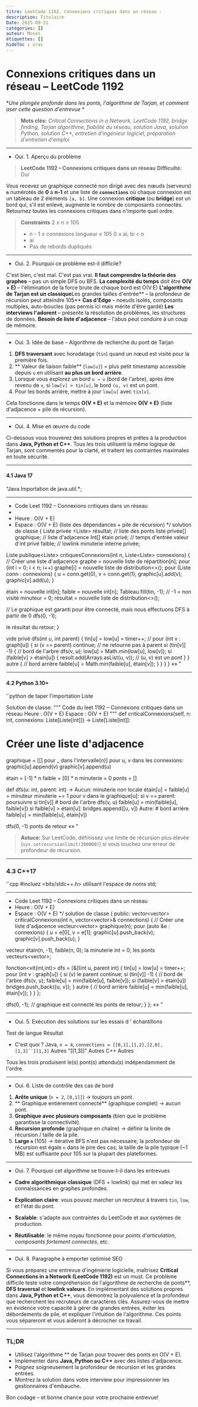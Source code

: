 ```yaml
---
titre: LeetCode 1192. Connexions critiques dans un réseau -
description: Titulaire
Date: 2025-09-21
catégories: []
auteur: Moses
étiquettes: []
hideToc : vrai
---
```

# Connexions critiques dans un réseau – LeetCode 1192
**Une plongée profonde dans les ponts, l'algorithme de Tarjan, et comment aser cette question d'entrevue* *

> **Mots clés:** *Critical Connections in a Network, LeetCode 1192, bridge finding, Tarjan algorithme, fiabilité du réseau, solution Java, solution Python, solution C++, entretien d'ingénieur logiciel, préparation d'entretien d'emploi*

---

- Oui. 1. Aperçu du problème

> **LeetCode 1192 – Connexions critiques dans un réseau**
> **Difficulté:** Dur

Vous recevez un graphique connecté non dirigé avec des nœuds (serveurs) **`n`** numérotés de **0** à **n‐1** et une liste de **`connections`** où chaque connexion est un tableau de 2 éléments `[a, b]`.
Une connexion **critique** (ou **bridge**) est un bord qui, s'il est enlevé, augmente le nombre de composants connectés.
Retournez toutes les connexions critiques dans n'importe quel ordre.

> **Constraints**
2 ≤ n ≤ 105
> * n - 1 ≤ connexions longueur ≤ 105
0 ≤ ai, bi < n
> * ai
> * Pas de rebords dupliqués

---

- Oui. 2. Pourquoi ce problème est-il difficile?

C'est bien, c'est mal.
C'est pas vrai.
**Il faut comprendre la théorie des graphes** – pas un simple DFS ou BFS. **La complexité du temps** doit être **O(V + E)** – l'élimination de la force brute de chaque bord est O(V·E)
**L'algorithme de Tarjan est un classique**Les grandes tailles d'entrée** – la profondeur de récursion peut atteindre 105** **Cas d'Edge** – noeuds isolés, composants multiples, auto-boucles (pas permis ici mais mérite d'être gardé)
**Les interviews l'adorent** – présente la résolution de problèmes, les structures de données. **Besoin de liste d'adjacence** – l'abus peut conduire à un coup de mémoire.

---

- Oui. 3. Idée de base – Algorithme de recherche du pont de Tarjan

1. **DFS traversant** avec horodatage (`tin`) quand un nœud est visité pour la première fois.
2. ** Valeur de liaison faible** (`low[u]`) = plus petit timestamp accessible depuis `u` en utilisant **au plus un bord arrière**.
3. Lorsque vous explorez un bord `u → v` (bord de l'arbre), après être revenu de `v`, si `low[v] > tin[u]`, le bord `(u, v)` est un pont.
4. Pour les bords arrière, mettre à jour `low[u]` avec `tin[v]`.

Cela fonctionne dans le temps **O(V + E)** et la mémoire **O(V + E)** (liste d'adjacence + pile de récursion).

---

- Oui. 4. Mise en œuvre du code

Ci-dessous vous trouverez des solutions propres et prêtes à la production dans **Java, Python et C++**.
Tous les trois utilisent la même logique de Tarjan, sont commentés pour la clarté, et traitent les contraintes maximales en toute sécurité.

---

#### 4.1 Java 17

"Java
Importation de java.util.*;

***
* Code Leet 1192 – Connexions critiques dans un réseau
*
* Heure : O(V + E)
* Espace : O(V + E) (liste des dépendances + pile de récursion)
*/
solution de classe {
Liste privée <Liste<entier>> résultat; // liste des ponts
liste privée<enteger>[] graphique; // liste d'adjacence
Int[] étain privé; // temps d'entrée
valeur d'int privé faible; // lowlink
minuterie interne privée;

Liste publique<Liste<entier>> critiquesConnexions(int n, Liste<Liste<entier>> connexions) {
// Créer une liste d'adjacence
graphe = nouvelle liste de répartition[n];
pour (int i = 0; i < n; i++) graphe[i] = nouvelle liste de distribution<>();
pour (Liste <Integer> conn : connexions) {
u = conn.get(0), v = conn.get(1);
graphic[u].add(v);
graphic[v].add(u);
}

étain = nouvelle int[n];
faible = nouvelle int[n];
Tableau.fill(tin, -1); // -1 = non visité
minuteur = 0;
résultat = nouvelle liste de distribution<>();

// Le graphique est garanti pour être connecté, mais nous effectuons DFS à partir de 0
dfs(0, -1);

le résultat du retour;
}

vide privé dfs(int u, int parent) {
tin[u] = low[u] = timer++; //
pour (int v : graph[u]) {
si (v == parent) continue; // ne retourne pas à parent
si (tin[v]] -1) { // bord de l'arbre
dfs(v, u);
low[u] = Math.min(low[u], low[v]);
si (faible[v] > étain[u]) {
result.add(Arrays.asList(u, v)); // (u, v) est un pont
}
} autre { // bord arrière
faible[u] = Math.min(faible[u], étain[v]);
}
}
}
}
«» "

---

#### 4.2 Python 3.10+

'`python
de taper l'importation Liste

Solution de classe:
"""
Code du leet 1192 – Connexions critiques dans un réseau
Heure : O(V + E)
Espace : O(V + E)
"""
def criticalConnexions(self, n: int, connexions: Liste[Liste[int]]) -> Liste[Liste[int]]:
# Créer une liste d'adjacence
graphique = [[] pour _ dans l'intervalle(n)]
pour u, v dans les connexions:
graphic[u].append(v)
graphic[v].append(u)

étain = [-1] * n
faible = [0] * n
minuterie = 0
ponts = []

def dfs(u: int, parent: int) -> Aucun:
minuterie non locale
étain[u] = faible[u] = minuteur
minuterie += 1
pour v dans le graphique[u]:
si v == parent:
poursuivre
si tin[v]] # bord de l'arbre
dfs(v, u)
faible[u] = min(faible[u], faible[v])
si faible[v] > étain[u]:
bridges.append([u, v])
Autre: # bord arrière
faible[u] = min(faible[u], étain[v])

dfs(0, -1)
ponts de retour
«» "

> **Astuce:** Sur LeetCode, définissez une limite de récursion plus élevée (`sys.setrecursionlimit(200000)`) si vous touchez une erreur de profondeur de récursion.

---

### 4.3 C++17

'`cpp
#incluez <bits/stdc++.h>
utilisant l'espace de noms std;

***
* Code Leet 1192 – Connexions critiques dans un réseau
* Heure : O(V + E)
* Espace : O(V + E)
*/
solution de classe {
public:
vector<vector<int>> criticalConnexions(int n, vector<vector<int>>& connections) {
// Créer une liste d'adjacence
vecteur<vector<int>> graphique(n);
pour (auto &e : connexions) {
u = e[0], v = e[1];
graphic[u].push_back(v);
graphic[v].push_back(u);
}

vecteur<int> étain(n, -1), faible(n, 0);
la minuterie int = 0;
les ponts vecteurs<vector<int>>;

fonction<vit(int,int)> dfs = [&](int u, parent int) {
tin[u] = low[u] = timer++;
pour (int v : graph[u]) {
si (v) le parent continue;
si (tin[v]] -1) { // bord de l'arbre
dfs(v, u);
faible[u] = min(faible[u], faible[v]);
si (faible[v] > étain[u])
bridges.push_back({u, v});
} autre { // bord arrière
faible[u] = min(faible[u], étain[v]);
}
}
};

dfs(0, -1); // graphique est connecté
les ponts de retour;
}
};
«» "

---

- Oui. 5. Exécution des solutions sur les essais d ' échantillons

Test de langue Résultat
- C'est quoi ?
Java, `n = 4`, `connections = [[0,1],[1,2],[2,0],[1,3]``[[1,3]` Autres
"[[1,3]]" Autres
C++ Autres

Tous les trois produisent le(s) pont(s) attendu(s) indépendamment de l'ordre.

---

- Oui. 6. Liste de contrôle des cas de bord

1. **Arête unique** (`n = 2`, `[0,1]]`) → toujours un pont.
2. ** Graphique entièrement connecté** (graphique complet) → aucun pont.
3. **Graphique avec plusieurs composants** (bien que le problème garantisse la connectivité).
4. **Recursion profonde** (graphique en chaîne) → définir la limite de récursion / taille de la pile.
5. **Large `n`** (105) → itérative BFS n'est pas nécessaire; la profondeur de récursion est égale `n` dans le pire des cas; la taille de la pile typique (~1 MB) est suffisante pour 105 sur la plupart des plateformes.

---

- Oui. 7. Pourquoi cet algorithme se trouve-t-il dans les entrevues

- **Cadre algorithmique classique** (DFS + lowlink) qui met en valeur les connaissances en graphes profondes.
- **Explication claire**: vous pouvez marcher un recruteur à travers `tin`, `low`, et l'état du pont.
- **Scalable**: s'adapte aux contraintes du LeetCode et aux systèmes de production.
- **Réutilisable**: le même noyau fonctionne pour *points d'articulation*, *composants fortement connectés*, etc.

---

- Oui. 8. Paragraphe à emporter optimisé SEO

Si vous préparez une entrevue d'ingénierie logicielle, maîtrisez **Critical Connections in a Network (LeetCode 1192)** est un must. Ce problème difficile teste votre compréhension de l'algorithme de recherche de ponts**, **DFS traversal** et **lowlink valeurs**. En implémentant des solutions propres dans **Java, Python et C++**, vous démontrez la polyvalence et la profondeur que recherchent les recruteurs de caractères clés. Assurez-vous de mettre en évidence votre capacité à gérer de grandes entrées, éviter les débordements de pile, et expliquer l'intuition de l'algorithme. Ces points vous sépareront et vous aideront à décrocher ce travail.

---

### TL;DR

- Utilisez l'algorithme ** de Tarjan pour trouver des ponts en O(V + E).
- Implémenter dans **Java, Python ou C++** avec des listes d'adjacence.
- Poignez soigneusement la profondeur de récursion et les grandes entrées.
- Montrez la solution dans votre interview pour impressionner les gestionnaires d'embauche.

Bon codage – et bonne chance pour votre prochaine entrevue!
